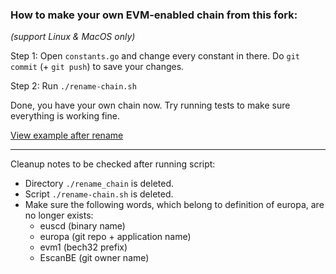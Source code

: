 ### How to make your own EVM-enabled chain from this fork:
_(support Linux & MacOS only)_

Step 1: Open `constants.go` and change every constant in there.
Do `git commit` (+ `git push`) to save your changes.

Step 2: Run `./rename-chain.sh`

Done, you have your own chain now. Try running tests to make sure everything is working fine.

[View example after rename](https://github.com/europa/europa/pull/1)
___
Cleanup notes to be checked after running script:
- Directory `./rename_chain` is deleted.
- Script `./rename-chain.sh` is deleted.
- Make sure the following words, which belong to definition of europa, are no longer exists:
  - euscd (binary name)
  - europa (git repo + application name)
  - evm1 (bech32 prefix)
  - EscanBE (git owner name)
